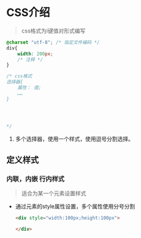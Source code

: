 # CSS介绍

> css格式为i键值对形式编写

```css
@charset "utf-8"; /* 指定文件编码 */
div{
    width: 200px;
    /* 注释 */
}

/* css格式
选择器{
    属性： 值;
    ……
}




*/
```

1. 多个选择器，使用一个样式，使用逗号分割选择。



## 定义样式

### 内联，内嵌 行内样式

> 适合为某一个元素设置样式

- 通过元素的style属性设置，多个属性使用分号分割

  ```html
  <div style="width:100px;height:100px">
  
  </div>
  ```

